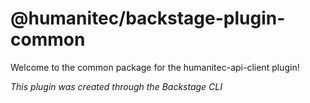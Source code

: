 # @humanitec/backstage-plugin-common

Welcome to the common package for the humanitec-api-client plugin!

_This plugin was created through the Backstage CLI_
